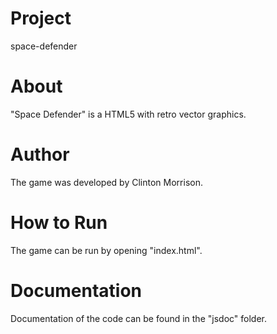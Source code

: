 <h1> Project </h1>
space-defender

<h1> About </h1>

"Space Defender" is a HTML5 with retro vector graphics.

<h1> Author </h1>

The game was developed by Clinton Morrison.

<h1> How to Run </h1>

The game can be run by opening "index.html".

<h1> Documentation </h1>

Documentation of the code can be found in the "jsdoc" folder.

